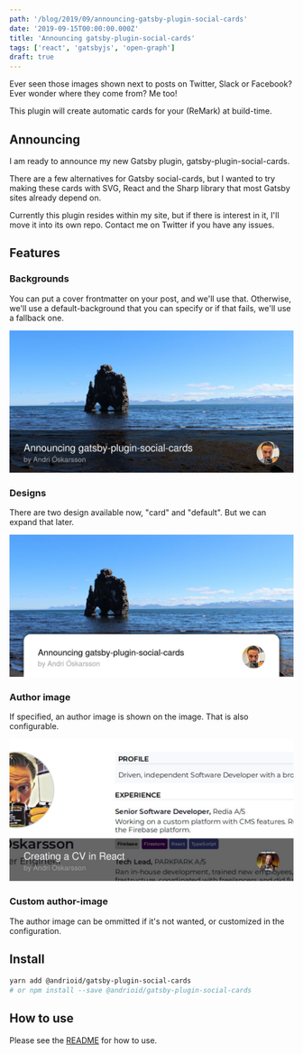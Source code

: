 ```yaml
---
path: '/blog/2019/09/announcing-gatsby-plugin-social-cards'
date: '2019-09-15T00:00:00.000Z'
title: 'Announcing gatsby-plugin-social-cards'
tags: ['react', 'gatsbyjs', 'open-graph']
draft: true
---
```


Ever seen those images shown next to posts on Twitter, Slack or Facebook? Ever wonder where they come from? Me too!

This plugin will create automatic cards for your (ReMark) at build-time.

## Announcing

I am ready to announce my new Gatsby plugin, gatsby-plugin-social-cards.

There are a few alternatives for Gatsby social-cards, but I wanted to try making these cards with SVG, React and the Sharp library that most Gatsby sites already depend on.

Currently this plugin resides within my site, but if there is interest in it, I'll move it into its own repo. Contact me on Twitter if you have any issues.

## Features

### Backgrounds

You can put a cover frontmatter on your post, and we'll use that. Otherwise, we'll use a default-background that you can specify or if that fails, we'll use a fallback one.

![default card design](default-design.jpg)

### Designs

There are two design available now, "card" and "default". But we can expand that later.

![default card design](card-design.jpg)

### Author image

If specified, an author image is shown on the image. That is also configurable.

![default card design](cover-custom-author.jpg)

### Custom author-image

The author image can be ommitted if it's not wanted, or customized in the configuration.

## Install

```sh
yarn add @andrioid/gatsby-plugin-social-cards
# or npm install --save @andrioid/gatsby-plugin-social-cards
```

## How to use

Please see the [README](https://www.npmjs.com/package/@andrioid/gatsby-plugin-social-card) for how to use.
